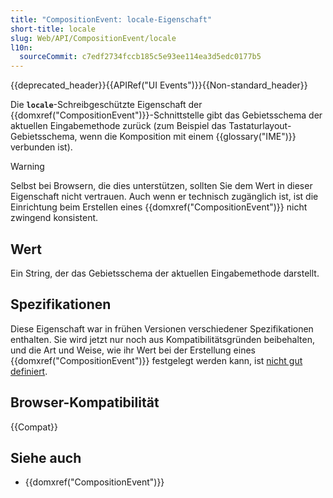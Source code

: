 ```yaml
---
title: "CompositionEvent: locale-Eigenschaft"
short-title: locale
slug: Web/API/CompositionEvent/locale
l10n:
  sourceCommit: c7edf2734fccb185c5e93ee114ea3d5edc0177b5
---
```


{{deprecated_header}}{{APIRef("UI Events")}}{{Non-standard_header}}

Die **`locale`**-Schreibgeschützte Eigenschaft der
{{domxref("CompositionEvent")}}-Schnittstelle gibt das Gebietsschema der aktuellen Eingabemethode zurück
(zum Beispiel das Tastaturlayout-Gebietsschema, wenn die Komposition mit einem {{glossary("IME")}} verbunden ist).

> [!WARNING]
> Selbst bei Browsern, die dies unterstützen, sollten Sie dem Wert in dieser Eigenschaft nicht vertrauen.
> Auch wenn er technisch zugänglich ist, ist die Einrichtung beim Erstellen eines {{domxref("CompositionEvent")}}
> nicht zwingend konsistent.

## Wert

Ein String, der das Gebietsschema der aktuellen Eingabemethode darstellt.

## Spezifikationen

Diese Eigenschaft war in frühen Versionen verschiedener Spezifikationen enthalten. Sie wird jetzt nur noch aus Kompatibilitätsgründen beibehalten, und die Art und Weise,
wie ihr Wert bei der Erstellung eines {{domxref("CompositionEvent")}} festgelegt werden kann, ist [nicht gut definiert](https://github.com/w3c/uievents/issues/48).

## Browser-Kompatibilität

{{Compat}}

## Siehe auch

- {{domxref("CompositionEvent")}}

